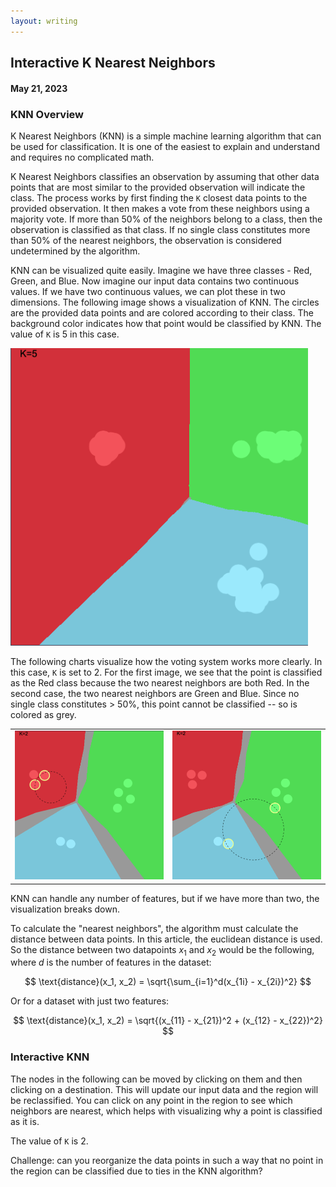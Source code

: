 ```yaml
---
layout: writing
---
```


## Interactive K Nearest Neighbors

#### May 21, 2023

### KNN Overview

K Nearest Neighbors (KNN) is a simple machine learning algorithm that can be used for classification.
It is one of the easiest to explain and understand and requires no complicated math.

K Nearest Neighbors classifies an observation by assuming that other data points that are most similar
to the provided observation will indicate the class. The process works by first finding the `K`
closest data points to the provided observation. It then makes a vote from these neighbors using a majority
vote. If more than 50% of the neighbors belong to a class, then the observation is classified as that
class. If no single class constitutes more than 50% of the nearest neighbors, the observation is considered
undetermined by the algorithm.

KNN can be visualized quite easily. Imagine we have three classes - Red, Green, and Blue. Now imagine our input
data contains two continuous values. If we have two continuous values, we can plot these in two dimensions. The
following image shows a visualization of KNN. The circles are the provided data points and are colored according
to their class. The background color indicates how that point would be classified by KNN. The value of `K` is 5
in this case.

![](../assets/knnLargeExample.png)

The following charts visualize how the voting system works more clearly. In this case, `K` is set to 2. For the first
image, we see that the point is classified as the Red class because the two nearest neighbors are both Red. In the
second case, the two nearest neighbors are Green and Blue. Since no single class constitutes > 50%, this point cannot
be classified -- so is colored as grey.

<table><tr>
<td> <img src="../assets/knnVotingWin.png"/> </td>
<td> <img src="../assets/knnVotingTie.png"/> </td>
</tr></table>

KNN can handle any number of features, but if we have more than two, the visualization breaks down.

To calculate the "nearest neighbors", the algorithm must calculate the distance between data points. In this article,
the euclidean distance is used. So the distance between two datapoints $x_1$ and $x_2$ would be the following,
where $d$ is the number of features in the dataset:

$$
\text{distance}(x_1, x_2) = \sqrt{\sum_{i=1}^d(x_{1i} - x_{2i})^2}
$$

Or for a dataset with just two features:

$$
\text{distance}(x_1, x_2) = \sqrt{(x_{11} - x_{21})^2 + (x_{12} - x_{22})^2}
$$

### Interactive KNN
The nodes in the following can be moved by clicking on them and then clicking on a destination. This will
update our input data and the region will be reclassified. You can click on any point in the region
to see which neighbors are nearest, which helps with visualizing why a point is classified as it is.

The value of `K` is 2.

Challenge: can you reorganize the data points in such a way that no point in the region can be
classified due to ties in the KNN algorithm?


<div id="knnCanvasContainer" class="resizingCanvasContainer">
<canvas id="knnCanvas" class="resizingCanvas"></canvas>
</div>

<script src="./js/knn.bundle.js"></script>
<script type="text/x-mathjax-config">
    MathJax.Hub.Config({
      tex2jax: {
        skipTags: ['script', 'noscript', 'style', 'textarea', 'pre'],
        inlineMath: [['$','$']]
      }
    });
</script>
<script src="https://cdn.mathjax.org/mathjax/latest/MathJax.js?config=TeX-AMS-MML_HTMLorMML" type="text/javascript"></script>